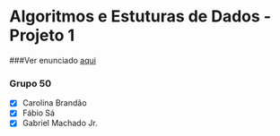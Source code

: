 # Algoritmos e Estuturas de Dados - Projeto 1

###Ver enunciado [aqui](https://moodle.up.pt/pluginfile.php/133374/mod_resource/content/2/aed2122_trabalho1.pdf)

### Grupo 50

 - [x] Carolina Brandão
 - [x] Fábio Sá         
 - [x] Gabriel Machado Jr.
